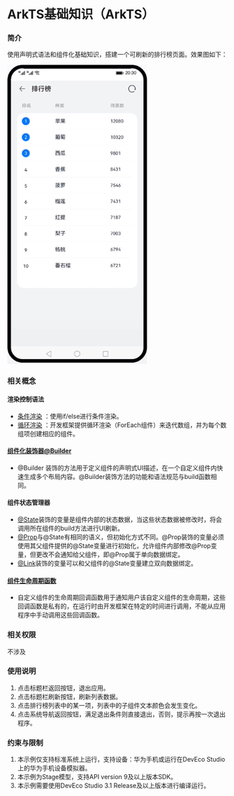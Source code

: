 # ArkTS基础知识（ArkTS）
### 简介
使用声明式语法和组件化基础知识，搭建一个可刷新的排行榜页面。效果图如下：

![](screenshots/device/screenshots.gif)
### 相关概念
#### 渲染控制语法
- [条件渲染](https://developer.harmonyos.com/cn/docs/documentation/doc-guides-V3/arkts-rendering-control-ifelse-0000001524177637-V3?ha_linker=eyJ0cyI6MTY5Mjg0NDI1MDY1MywiaWQiOiI5Y2ZmMGU5ODBiMzhjYzAzMGVmM2YxZDM0MTgzOGZlMCJ9) ：使用if/else进行条件渲染。
- [循环渲染](https://developer.harmonyos.com/cn/docs/documentation/doc-guides-V3/arkts-rendering-control-foreach-0000001524537153-V3) ：开发框架提供循环渲染（ForEach组件）来迭代数组，并为每个数组项创建相应的组件。
#### [组件化装饰器@Builder](https://developer.harmonyos.com/cn/docs/documentation/doc-guides-V3/arkts-builder-0000001524176981-V3?ha_linker=eyJ0cyI6MTY5Mjg0NDk1NDc3MSwiaWQiOiI5Y2ZmMGU5ODBiMzhjYzAzMGVmM2YxZDM0MTgzOGZlMCJ9)
- @Builder 装饰的方法用于定义组件的声明式UI描述，在一个自定义组件内快速生成多个布局内容。@Builder装饰方法的功能和语法规范与build函数相同。
#### 组件状态管理器
- [@State](https://developer.harmonyos.com/cn/docs/documentation/doc-guides-V3/arkts-state-0000001474017162-V3?ha_linker=eyJ0cyI6MTY5Mjg0NDk1MzEzNiwiaWQiOiI5Y2ZmMGU5ODBiMzhjYzAzMGVmM2YxZDM0MTgzOGZlMCJ9)装饰的变量是组件内部的状态数据，当这些状态数据被修改时，将会调用所在组件的build方法进行UI刷新。
- [@Prop](https://developer.harmonyos.com/cn/docs/documentation/doc-guides-V3/arkts-prop-0000001473537702-V3?ha_linker=eyJ0cyI6MTY5Mjg0NDk1MzcyOSwiaWQiOiI5Y2ZmMGU5ODBiMzhjYzAzMGVmM2YxZDM0MTgzOGZlMCJ9)与@State有相同的语义，但初始化方式不同。@Prop装饰的变量必须使用其父组件提供的@State变量进行初始化，允许组件内部修改@Prop变量，但更改不会通知给父组件，即@Prop属于单向数据绑定。
- [@Link](https://developer.harmonyos.com/cn/docs/documentation/doc-guides-V3/arkts-link-0000001524297305-V3?ha_linker=eyJ0cyI6MTY5Mjg0NDk1NDMwNywiaWQiOiI5Y2ZmMGU5ODBiMzhjYzAzMGVmM2YxZDM0MTgzOGZlMCJ9)装饰的变量可以和父组件的@State变量建立双向数据绑定。
#### [组件生命周期函数](https://developer.harmonyos.com/cn/docs/documentation/doc-references-V3/arkts-custom-component-lifecycle-0000001482395076-V3?ha_linker=eyJ0cyI6MTY5Mjg0NTEyOTc0MSwiaWQiOiI5Y2ZmMGU5ODBiMzhjYzAzMGVmM2YxZDM0MTgzOGZlMCJ9)
- 自定义组件的生命周期回调函数用于通知用户该自定义组件的生命周期，这些回调函数是私有的，在运行时由开发框架在特定的时间进行调用，不能从应用程序中手动调用这些回调函数。 
### 相关权限
不涉及
### 使用说明
1. 点击标题栏返回按钮，退出应用。
2. 点击标题栏刷新按钮，刷新列表数据。
3. 点击排行榜列表中的某一项，列表中的子组件文本颜色会发生变化。
4. 点击系统导航返回按钮，满足退出条件则直接退出，否则，提示再按一次退出程序。
### 约束与限制
1. 本示例仅支持标准系统上运行，支持设备：华为手机或运行在DevEco Studio上的华为手机设备模拟器。
2. 本示例为Stage模型，支持API version 9及以上版本SDK。
3. 本示例需要使用DevEco Studio 3.1 Release及以上版本进行编译运行。
